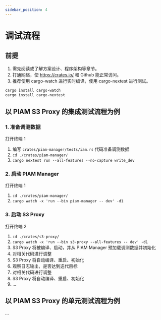 ```yaml
---
sidebar_position: 4
---
```


# 调试流程

## 前提

1. 需先阅读或了解方案设计、程序架构等章节。
2. 打通网络，使 https://crates.io/ 和 Github 能正常访问。
3. 推荐使用 cargo-watch 进行实时编译，使用 cargo-nextest 进行测试。

```bash
cargo install cargo-watch
cargo install cargo-nextest
```

## 以 PIAM S3 Proxy 的集成测试流程为例

### 1. 准备调测数据

打开终端 1

1. 编写 `crates/piam-manager/tests/iam.rs` 代码准备调测数据
2. `cd ./crates/piam-manager/`
3. `cargo nextest run --all-features --no-capture write_dev`

### 2. 启动 PIAM Manager

打开终端 1

1. `cd ./crates/piam-manager/`
2. `cargo watch -x 'run --bin piam-manager -- dev' -d1`

### 3. 启动 S3 Proxy

打开终端 2

1. `cd ./crates/s3-proxy/`
2. `cargo watch -x 'run --bin s3-proxy --all-features -- dev' -d1`
3. S3 Proxy 将被编译、启动，并从 PIAM Manager 预加载调测数据并初始化
4. 对相关代码进行调整
5. S3 Proxy 将自动编译、重启、初始化
6. 观察日志输出，是否达到迭代目标
7. 对相关代码进行调整
8. S3 Proxy 将自动编译、重启、初始化
9. ...

## 以 PIAM S3 Proxy 的单元测试流程为例

...
